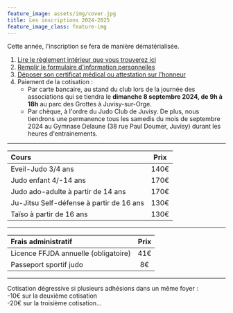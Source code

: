 ```yaml
---
feature_image: assets/img/cover.jpg
title: Les inscriptions 2024-2025
feature_image_class: feature-img
---
```


Cette année, l'inscription se fera de manière dématérialisée.

1. [Lire le règlement intérieur que vous trouverez ici](./assets/file/Reglement_interieur_2024-2025.pdf)
2. [Remplir le formulaire d'information personnelles](https://forms.gle/8KV335bMdJK1WLF2A)
3. [Déposer son certificat médical ou attestation sur l'honneur](https://forms.gle/wqyugtKmWaqcMosd9)
4. Paiement de la cotisation : 
    - Par carte bancaire, au stand du club lors de la journée des associations qui se tiendra le **dimanche 8 septembre 2024, de 9h à 18h** au parc des Grottes à Juvisy-sur-Orge.
    - Par chèque, à l'ordre du Judo Club de Juvisy. De plus, nous tiendrons une permanence tous les samedis du mois de septembre 2024 au Gymnase Delaune (38 rue Paul Doumer, Juvisy) durant les heures d'entrainements.

---

| Cours                                    | Prix  |
| :--------------------------------------- | :---: |
| Eveil-Judo 3/4 ans                       | 140€  |
| Judo enfant 4/-14 ans                    | 170€  |
| Judo ado-adulte à partir de 14 ans       | 170€  |
| Ju-Jitsu Self-défense à partir de 16 ans | 130€  |
| Taïso à partir de 16 ans                 | 130€  |

---

| Frais administratif                      | Prix  |
| :--------------------------------------- | :---: |
| Licence FFJDA annuelle (obligatoire)     | 41€   |
| Passeport sportif judo                   | 8€    |

---

Cotisation dégressive si plusieurs adhésions dans un même foyer :  
-10€ sur la deuxième cotisation  
-20€ sur la troisième cotisation...